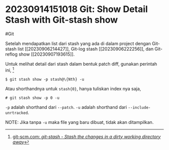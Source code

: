 # 20230914151018 Git: Show Detail Stash with Git-stash show

#Git

Setelah mendapatkan list dari stash yang ada di dalam project dengan Git-stash list [[20230906214427]], Git-log stash [[20230906222256]], dan Git-reflog show [[20230907193615]].

Untuk melihat detail dari stash dalam bentuk patch diff, gunakan perintah ini, [^1]

```terminal
$ git stash show -p stash@\{Nth} -u
```

Atau shorthandnya untuk `stash{0}`, hanya tuliskan index nya saja,

```terminal
# git stash show -p 0 -u
```

`-p` adalah shorthand dari `--patch`.
`-u` adalah shorthand dari `--include-unrtracked`.

NOTE: Jika tanpa `-u` maka file yang baru dibuat, tidak akan ditampilkan.


[^1]: [git-scm.com: _git-stash - Stash the changes in a dirty working directory away_](https://www.git-scm.com/docs/git-stash)
